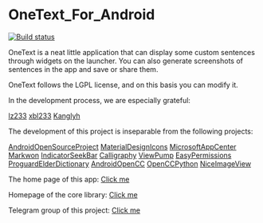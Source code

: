 # OneText_For_Android

[![Build status](https://build.appcenter.ms/v0.1/apps/6d358730-5a0b-4b13-a785-949b4ac6a5fb/branches/master/badge)](https://appcenter.ms)

OneText is a neat little application that can display some custom sentences through widgets on the launcher. You can also generate screenshots of sentences in the app and save or share them.

OneText follows the LGPL license, and on this basis you can modify it.


In the development process, we are especially grateful:

[lz233](https://github.com/lz233) [xbl233](https://github.com/XiaoMengXinX) [Kanglyh](https://github.com/kanglyh)

The development of this project is inseparable from the following projects:

[AndroidOpenSourceProject](https://source.android.com/) [MaterialDesignIcons](https://github.com/google/material-design-icons) [MicrosoftAppCenter](https://appcenter.ms) [Markwon](https://github.com/noties/Markwon) [IndicatorSeekBar](https://github.com/warkiz/IndicatorSeekBar) [Calligraphy](https://github.com/InflationX/Calligraphy) [ViewPump](https://github.com/InflationX/ViewPump) [EasyPermissions](https://github.com/googlesamples/easypermissions) [ProguardElderDictionary](https://github.com/heruoxin/proguard-elder-dictionary) [AndroidOpenCC](https://github.com/qichuan/android-opencc) [OpenCCPython](https://github.com/yichen0831/opencc-python) [NiceImageView](https://github.com/SheHuan/NiceImageView)

The home page of this app: [Click me](https://github.com/lz233/OneText_For_Android)

Homepage of the core library: [Click me](https://github.com/lz233/OneText-Library)

Telegram group of this project: [Click me](https://t.me/OneTextProject)
